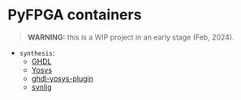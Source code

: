# PyFPGA containers

> **WARNING:** this is a WIP project in an early stage (Feb, 2024).

* `synthesis`:
  * [GHDL](https://github.com/ghdl/ghdl)
  * [Yosys](https://github.com/YosysHQ/yosys)
  * [ghdl-yosys-plugin](https://github.com/ghdl/ghdl-yosys-plugin)
  * [synlig](https://github.com/chipsalliance/synlig)
